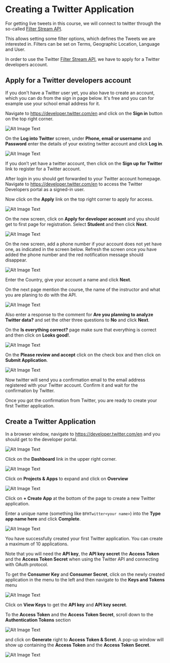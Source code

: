 # Creating a Twitter Application

For getting live tweets in this course, we will connect to twitter through the so-called [Filter Stream API](https://developer.twitter.com/en/docs/tweets/filter-realtime/overview.html). 

This allows setting some filter options, which defines the Tweets we are interested in. Filters can be set on Terms, Geographic Location, Language and User. 

In order to use the Twitter [Filter Stream API](https://developer.twitter.com/en/docs/tweets/filter-realtime/overview.html), we have to apply for a Twitter developers account. 

## Apply for a Twitter developers account

If you don't have a Twitter user yet, you also have to create an account, which you can do from the sign in page below. It's free and you can for example use your school email address for it. 

Navigate to <https://developer.twitter.com/en> and click on the **Sign in** button on the top right corner. 

![Alt Image Text](./images/developer-portal-sign-in.png "Twitter Login")

On the **Log into Twitter** screen, under **Phone, email or username** and **Password** enter the details of your existing twitter account and click **Log in**. 

![Alt Image Text](./images/developer-portal-sign-in2.png "Twitter Login")

If you don’t yet have a twitter account, then click on the **Sign up for Twitter** link to register for a Twitter account.

After login in you should get forwarded to your Twitter account homepage. Navigate to <https://developer.twitter.com/en> to access the Twitter Developers portal as a signed-in user. 

Now click on the **Apply** link on the top right corner to apply for access.

![Alt Image Text](./images/developer-portal-apply.png "Twitter Login")

On the new screen, click on **Apply for developer account** and you should get to first page for registration. Select **Student** and then click **Next**.

![Alt Image Text](./images/developer-portal-register-1.png "Twitter Login")

On the new screen, add a phone number if your account does not yet have one, as indicated	in the screen below. Refresh the screen once you have added the phone number and the red notification message should disappear. 

![Alt Image Text](./images/developer-portal-register-2.png "Twitter Login")

Enter the Country, give your account a name and click **Next**.

On the next page mention the course, the name of the instructor and what you are planing to do with the API. 

![Alt Image Text](./images/developer-portal-register-3.png "Twitter Login")

Also enter a response to the comment for **Are you planning to analyze Twitter data?** and set the other three questions to **No** and click **Next**. 

On the **Is everything correct?** page make sure that everything is correct and then click on **Looks good!**.

![Alt Image Text](./images/developer-portal-register-4.png "Twitter Login")

On the **Please review and accept** click on the check box and then click on **Submit Application**.

![Alt Image Text](./images/developer-portal-register-5.png "Twitter Login")

Now twitter will send you a confirmation email to the email address registered with your Twitter account. Confirm it and wait for the confirmation by Twitter. 

Once you got the confirmation from Twitter, you are ready to create your first Twitter application. 

## Create a Twitter Application

In a browser window, navigate to <https://developer.twitter.com/en> and you should get to the developer portal. 

![Alt Image Text](./images/twitter-developer-portal.png "Twitter App Overview")

Click on the **Dashboard** link in the upper right corner. 

![Alt Image Text](./images/twitter-developer-portal-dashboard.png "Twitter App Overview")

Click on **Projects & Apps** to expand and click on **Overview**

![Alt Image Text](./images/twitter-developer-portal-dashboard2.png "Twitter App Overview")

Click on **+ Create App** at the bottom of the page to create a new Twitter application.

Enter a unique name (something like `BFHTwitter<your name>`) into the **Type app name here** and click **Complete**. 

![Alt Image Text](./images/twitter-developer-portal-dashboard3.png "Twitter App Overview")

You have successfully created your first Twitter application. You can create a maximum of 10 applications.

Note that you will need the **API key**, the **API key secret** the **Access Token** and the **Access Token Secret** when using the Twitter API and connecting with OAuth protocol.

To get the **Consumer Key** and **Consumer Secret**, click on the newly created application in the menu to the left and then navigate to the **Keys and Tokens** menu

![Alt Image Text](./images/twitter-developer-portal-dashboard4.png "Twitter App Overview")

Click on **View Keys** to get the **API key** and **API key secret**. 

To the **Access Token** and the **Access Token Secret**, scroll down to the **Authentication Tokens** section 

![Alt Image Text](./images/twitter-developer-portal-dashboard5.png "Twitter App Overview")

and click on **Generate** right to **Access Token & Scret**. A pop-up window will show up containing the **Access Token** and the **Access Token Secret**.

![Alt Image Text](./images/twitter-developer-portal-dashboard6.png "Twitter App Overview")









